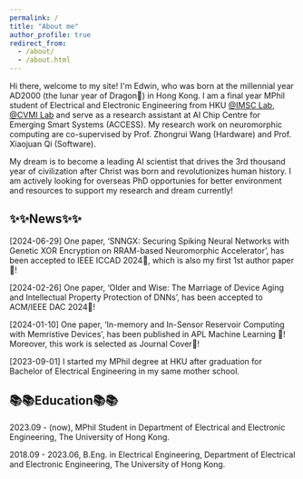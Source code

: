 ```yaml
---
permalink: /
title: "About me"
author_profile: true
redirect_from: 
  - /about/
  - /about.html
---
```


Hi there, welcome to my site! I'm Edwin, who was born at the millennial year AD2000 (the lunar year of Dragon🐉) in Hong Kong. I am a final year MPhil student of Electrical and Electronic Engineering from HKU [@IMSC Lab](https://zhongruiwang.github.io/), [@CVMI Lab](https://xjqi.github.io/cvmi.html) and serve as a research assistant at AI Chip Centre for Emerging Smart Systems (ACCESS). My research work on neuromorphic computing are co-supervised by Prof. Zhongrui Wang (Hardware) and Prof. Xiaojuan Qi (Software). 

My dream is to become a leading AI scientist that drives the 3rd thousand year of civilization after Christ was born and revolutionizes human history. I am actively looking for overseas PhD opportunies for better environment and resources to support my research and dream currently!

✨✨News✨✨
------
[2024-06-29] One paper, ‘SNNGX: Securing Spiking Neural Networks with Genetic XOR Encryption on RRAM-based Neuromorphic Accelerator’, has been accepted to IEEE ICCAD 2024🎉, which is also my first 1st author paper🎉!

[2024-02-26] One paper, ‘Older and Wise: The Marriage of Device Aging and Intellectual Property Protection of DNNs’, has been accepted to ACM/IEEE DAC 2024🎉!

[2024-01-10] One paper, ‘In-memory and In-Sensor Reservoir Computing with Memristive Devices’, has been published in APL Machine Learning 🎉! Moreover, this work is selected as Journal Cover🎉!

[2023-09-01] I started my MPhil degree at HKU after graduation for  Bachelor of Electrical Engineering in my same mother school. 

📚📚Education📚📚
------
2023.09 - (now), MPhil Student in Department of Electrical and Electronic Engineering, The University of Hong Kong.

2018.09 - 2023.06, B.Eng. in Electrical Engineering, Department of Electrical and Electronic Engineering, The University of Hong Kong.
